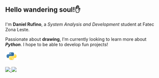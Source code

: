 ## Hello wandering soul!✋

I'm **Daniel Rufino**, a *System Analysis and Development* student at Fatec Zona Leste.

Passionate about **drawing**, I'm currently looking to learn more about ***Python***. I hope to be able to develop fun projects!

<img aling="center" alt="python" height="30" width="40" src="https://raw.githubusercontent.com/devicons/devicon/master/icons/python/python-original.svg">

<div style=display: inline_block><br>
  <a href="https://github.com/daniel6rufino">
  <img height="180em" src="https://github-readme-stats.vercel.app/api?username=daniel6rufino&show_icons=true&theme=dracula&include_all_commits=true&count_private=true"/>
  <img height="180em" src="https://github-readme-stats.vercel.app/api/top-langs/?username=daniel6rufino&layout=compact&langs_count=16&theme=dracula">
  </a>
</div>

